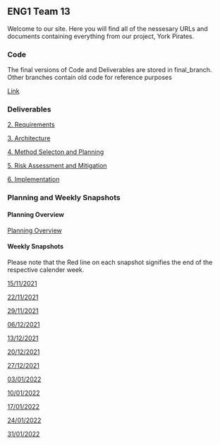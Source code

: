## ENG1 Team 13

Welcome to our site. Here you will find all of the nessesary URLs and documents containing everything from our project, York Pirates.

### Code
The final versions of Code and Deliverables are stored in final_branch. Other branches contain old code for reference purposes

[Link](https://github.com/apj520/ENG1-Team-13/tree/final_branch) 

### Deliverables

[2. Requirements](Documentation/Risk1.pdf) 

[3. Architecture](Documentation/Arch1.pdf)

[4. Method Selecton and Planning](Documentation/Plan1.pdf)

[5. Risk Assessment and Mitigation](Documentation/Risk1.pdf) 

[6. Implementation](Documentation/Imp1.pdf) 
 

### Planning and Weekly Snapshots

#### Planning Overview

[Planning Overview](Weekly_Snapshots/WBS.png)

#### Weekly Snapshots
Please note that the Red line on each snapshot signifies the end of the respective calender week.


[15/11/2021](Weekly_Snapshots/Aut8.png)

[22/11/2021](Weekly_Snapshots/Aut9.png)

[29/11/2021](Weekly_Snapshots/Aut10.png)

[06/12/2021](Weekly_Snapshots/Win1.png)

[13/12/2021](Weekly_Snapshots/Win2.png)

[20/12/2021](Weekly_Snapshots/Win3.png)

[27/12/2021](Weekly_Snapshots/Win4.png)

[03/01/2022](Weekly_Snapshots/Win5.png)

[10/01/2022](Weekly_Snapshots/Spr1.png)

[17/01/2022](Weekly_Snapshots/Spr2.png)

[24/01/2022](Weekly_Snapshots/Spr3.png)

[31/01/2022](Weekly_Snapshots/Spr4.png)

